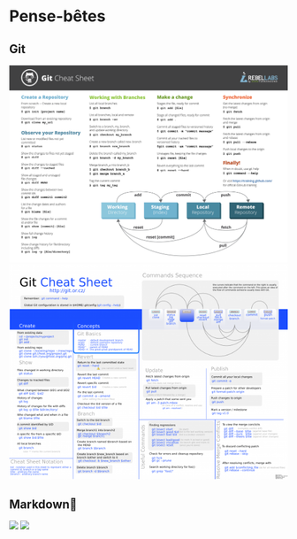 # Pense-bêtes

## Git
![](../img/github-git-cheat-sheeta.png)
![](../img/github-git-cheat-sheetb.png)

## Markdown
![](../img/markdown-cheat-sheeta.png)
![](../img/markdown-cheat-sheetb.png)
